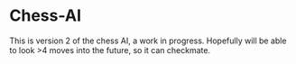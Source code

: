 # Chess-AI
This is version 2 of the chess AI, a work in progress. Hopefully will be able to look >4 moves into the future, so it can checkmate.   